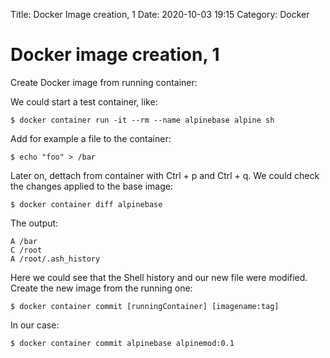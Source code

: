 Title: Docker Image creation, 1
Date: 2020-10-03 19:15
Category: Docker

# Docker image creation, 1

Create Docker image from running container:

We could start a test container, like:

```shell
$ docker container run -it --rm --name alpinebase alpine sh
```

Add for example a file to the container:

```shell
$ echo "foo" > /bar
```

Later on, dettach from container with Ctrl + p and Ctrl + q. We could check the changes applied to the base image:

```shell
$ docker container diff alpinebase
```

The output:

```shell
A /bar
C /root
A /root/.ash_history
```

Here we could see that the Shell history and our new file were modified. Create the new image from the running one:

```shell
$ docker container commit [runningContainer] [imagename:tag]
```

In our case:

```shell
$ docker container commit alpinebase alpinemod:0.1
```


